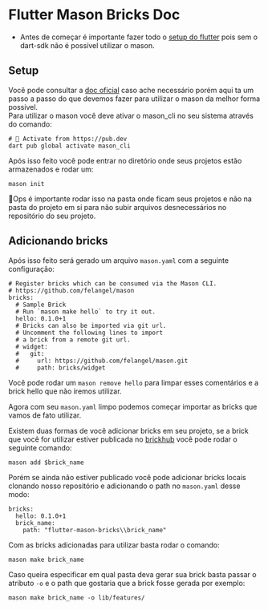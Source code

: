 # Flutter Mason Bricks Doc

- Antes de começar é importante fazer todo o [setup do flutter](https://gitlab.com/jera-software/configs-flutter/-/blob/develop/guides/setup_guide.md) pois sem o dart-sdk não é possível utilizar o mason.

## Setup

Você pode consultar a [doc oficial](https://docs.brickhub.dev/) caso ache necessário porém aqui ta um passo a passo do que devemos fazer para utilizar o mason da melhor forma possivel.</br>
Para utilizar o mason você deve ativar o mason_cli no seu sistema através do comando:

```
# 🎯 Activate from https://pub.dev
dart pub global activate mason_cli
```

Após isso feito você pode entrar no diretório onde seus projetos estão armazenados e rodar um:

```
mason init
```

📁Ops é importante rodar isso na pasta onde ficam seus projetos e não na pasta do projeto em si para não subir arquivos desnecessários no repositório do seu projeto.

## Adicionando bricks

Após isso feito será gerado um arquivo `mason.yaml` com a seguinte configuração:

```
# Register bricks which can be consumed via the Mason CLI.
# https://github.com/felangel/mason
bricks:
  # Sample Brick
  # Run `mason make hello` to try it out.
  hello: 0.1.0+1
  # Bricks can also be imported via git url.
  # Uncomment the following lines to import
  # a brick from a remote git url.
  # widget:
  #   git:
  #     url: https://github.com/felangel/mason.git
  #     path: bricks/widget
```

Você pode rodar um `mason remove hello` para limpar esses comentários e a brick hello que não iremos utilizar.

Agora com seu `mason.yaml` limpo podemos começar importar as bricks que vamos de fato utilizar.

Existem duas formas de você adicionar bricks em seu projeto, se a brick que você for utilizar estiver publicada no [brickhub](https://brickhub.dev/) você pode rodar o seguinte comando:

```
mason add $brick_name
```

Porém se ainda não estiver publicado você pode adicionar bricks locais clonando nosso repositório e adicionando o path no `mason.yaml` desse modo:

```
bricks:
  hello: 0.1.0+1
  brick_name:
    path: "flutter-mason-bricks\\brick_name"
```

Com as bricks adicionadas para utilizar basta rodar o comando:

```
mason make brick_name
```

Caso queira especificar em qual pasta deva gerar sua brick basta passar o atributo `-o` e o path que gostaria que a brick fosse gerada por exemplo:

```
mason make brick_name -o lib/features/
```
